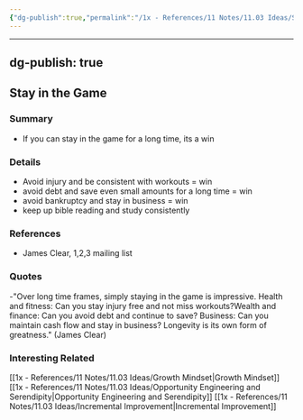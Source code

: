 ```yaml
---
{"dg-publish":true,"permalink":"/1x - References/11 Notes/11.03 Ideas/Stay in the Game/","noteIcon":""}
---
```



---
dg-publish: true
---

## Stay in the Game

### Summary
- If you can stay in the game for a long time, its a win

### Details
- Avoid injury and be consistent with workouts = win
- avoid debt and save even small amounts for a long time = win
- avoid bankruptcy and stay in business = win
- keep up bible reading and study consistently

### References
- James Clear, 1,2,3 mailing list

### Quotes
-"Over long time frames, simply staying in the game is impressive.
Health and fitness: Can you stay injury free and not miss workouts?Wealth and finance: Can you avoid debt and continue to save?
Business: Can you maintain cash flow and stay in business?
Longevity is its own form of greatness." (James Clear)

### Interesting Related
[[1x - References/11 Notes/11.03 Ideas/Growth Mindset\|Growth Mindset]]
[[1x - References/11 Notes/11.03 Ideas/Opportunity Engineering and Serendipity\|Opportunity Engineering and Serendipity]]
[[1x - References/11 Notes/11.03 Ideas/Incremental Improvement\|Incremental Improvement]]
